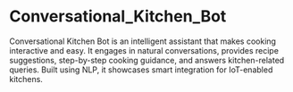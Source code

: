 # Conversational_Kitchen_Bot
Conversational Kitchen Bot is an intelligent assistant that makes cooking interactive and easy. It engages in natural conversations, provides recipe suggestions, step-by-step cooking guidance, and answers kitchen-related queries. Built using NLP, it showcases smart integration for IoT-enabled kitchens.
